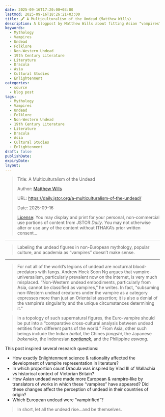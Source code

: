 ```yaml
---
date: 2025-09-16T17:20:00+03:00
lastmod: 2025-09-16T18:26:21+03:00
title: 🖋 A Multiculturalism of the Undead〈Matthew Wills〉
description: A blogpost by Matthew Wills about fitting Asian "vampires" into European definition of "vampire". Based on Andrew Hock Soon Ng's article “A Typological Inquiry into Asian Undead Beings, or, Why There Are No Vampires in the East”
keywords:
  - Mythology
  - Vampires
  - Undead
  - Folklore
  - Non-Western Undead
  - 19th Century Literature
  - Literature
  - Dracula
  - Asia
  - Cultural Studies
  - Enlightenment
categories:
  - source
  - blog post
tags:
  - Mythology
  - Vampires
  - Undead
  - Folklore
  - Non-Western Undead
  - 19th Century Literature
  - Literature
  - Dracula
  - Asia
  - Cultural Studies
  - Enlightenment
draft: false
publishDate:
expiryDate:
layout:
---
```


> Title: A Multiculturalism of the Undead
> 
> Author: [Matthew Wills](https://daily.jstor.org/daily-author/matthew-wills/)
> 
> URL: https://daily.jstor.org/a-multiculturalism-of-the-undead/
> 
> Date: 2025-09-16
> 
> [License](https://daily.jstor.org/terms-and-conditions/): You may display and print for your personal, non-commercial use portions of content from JSTOR _Daily_. You may not otherwise alter or use any of the content without ITHAKA’s prior written consent…

---

> Labeling the undead figures in non-European mythology, popular culture, and academia as “vampires” doesn’t make sense.

---

> For not all of the world’s legions of undead are nocturnal blood-predators with fangs. Andrew Hock Soon Ng argues that vampire-universalism, particularly prevalent now on the internet, is very much misplaced. “Non-Western undead embodiments, particularly from Asia, cannot be classified as vampires,” he writes. In fact, “subsuming non-Western undead creatures under the vampire as a category expresses more than just an Orientalist assertion; it is also a denial of the vampire’s singularity and the unique circumstances determining it.”

> In a topology of such supernatural figures, the Euro-vampire should be put into a “comparative cross-cultural analysis between undead entities from different parts of the world.” From Asia, other such beings include the Indian _baital_, the Chines _jiangshi_, the Japanese _bakeneko_, the Indonesian [_pontianak_](https://daily.jstor.org/the-indonesian-frontier-town-named-for-a-jungle-vampire/), and the Philippine _aswang._

This post inspired several research questions:
- How exactly Enlightenment science & rationality affected the development of vampire representation in literature?
- In which proportion count Dracula was inspired by Vlad III of Wallachia vs historical context of Victorian Britain?
- How Asian undead were made more European & vampire-like by translators of works in which these “vampires” have appeared? Did these changes affect the perception of undead in their countries of origin?
- Which European undead were “vampirified”?

> In short, let all the undead rise…and be themselves.
